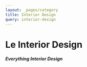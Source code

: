 ```yaml
---
layout: _pages/category
title: Interior Design
query: interior-design
---
```

# Le Interior Design

##### Everything Interior Design

